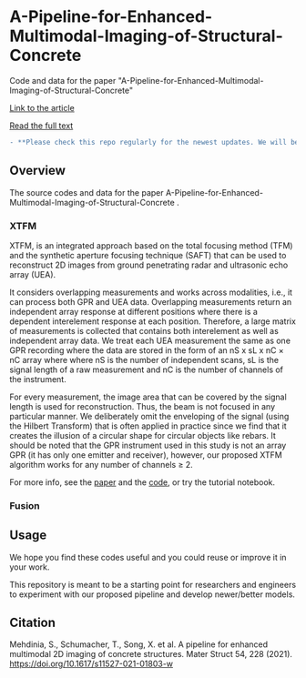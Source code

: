 # A-Pipeline-for-Enhanced-Multimodal-Imaging-of-Structural-Concrete
Code and data for the paper "A-Pipeline-for-Enhanced-Multimodal-Imaging-of-Structural-Concrete"

[Link to the article](https://link.springer.com/article/10.1617/s11527-021-01803-w)

[Read the full text](https://link.springer.com/epdf/10.1617/s11527-021-01803-w?sharing_token=XyznorzgkeENGz7OEZpGU3k_ZoEKMXbDGXWx5s5gP1ZPvMzLF_UABix_qIxFxYsINt3Yu5WUiiEJleatrm6USmkCQopu_VNeBXSDCIx1_AvvsCmM0EnL5zDyd6glOSqJSWHYgiZvmaNvhHnwCKdvBn7QmYa1In8AxorlEnsg25E%3D)
```diff
- **Please check this repo regularly for the newest updates. We will be sharing more soon.**
```
## Overview
The source codes and data for the paper A-Pipeline-for-Enhanced-Multimodal-Imaging-of-Structural-Concrete .

### XTFM
XTFM, is an integrated approach based on the total focusing method (TFM) and the synthetic aperture focusing technique (SAFT) that can be used to reconstruct 2D images from ground penetrating radar and ultrasonic echo array (UEA).

It considers overlapping measurements and works across modalities, i.e., it can process both GPR and UEA data. Overlapping measurements return an independent array response at different positions where there is a dependent interelement response at each position. Therefore, a large matrix of measurements is collected that contains both interelement as well as independent array data. We treat each UEA measurement the same as one GPR recording where the data are stored in the form of an nS x sL x nC × nC array where where nS is the number of independent scans, sL is the signal length of a raw measurement and nC is the number of channels of the instrument.

For every measurement, the image area that can be covered by the signal length is used for reconstruction. Thus, the beam is not focused in any particular manner. We deliberately omit the enveloping of the signal (using the Hilbert Transform) that is often applied in practice since we find that it creates the illusion of a circular shape for circular objects like rebars. It should be noted that the GPR instrument used in this study is not an array GPR (it has only one emitter and receiver), however, our proposed XTFM algorithm works for any number of channels ≥ 2.

For more info, see the [paper]((https://link.springer.com/epdf/10.1617/s11527-021-01803-w?sharing_token=XyznorzgkeENGz7OEZpGU3k_ZoEKMXbDGXWx5s5gP1ZPvMzLF_UABix_qIxFxYsINt3Yu5WUiiEJleatrm6USmkCQopu_VNeBXSDCIx1_AvvsCmM0EnL5zDyd6glOSqJSWHYgiZvmaNvhHnwCKdvBn7QmYa1In8AxorlEnsg25E%3D)) and the [code](https://github.com/Sinamhd9/A-Pipeline-for-Enhanced-Multimodal-Imaging-of-Structural-Concrete/blob/main/XTFM/XTFM.py), or try the tutorial notebook. 

### Fusion



## Usage 
We hope you find these codes useful and you could reuse or improve it in your work.

This repository is meant to be a starting point for researchers and engineers to experiment with our proposed pipeline and develop newer/better models.  

## Citation 

Mehdinia, S., Schumacher, T., Song, X. et al. A pipeline for enhanced multimodal 2D imaging of concrete structures. Mater Struct 54, 228 (2021). https://doi.org/10.1617/s11527-021-01803-w
